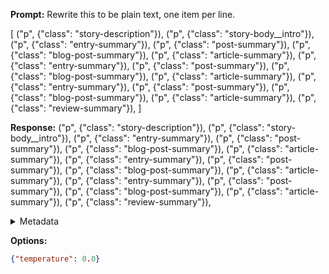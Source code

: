 **Prompt:**
Rewrite this to be plain text, one item per line.

[
    ("p", {"class": "story-description"}),
    ("p", {"class": "story-body__intro"}),
    ("p", {"class": "entry-summary"}),
    ("p", {"class": "post-summary"}),
    ("p", {"class": "blog-post-summary"}),
    ("p", {"class": "article-summary"}),
    ("p", {"class": "entry-summary"}),
    ("p", {"class": "post-summary"}),
    ("p", {"class": "blog-post-summary"}),
    ("p", {"class": "article-summary"}),
    ("p", {"class": "entry-summary"}),
    ("p", {"class": "post-summary"}),
    ("p", {"class": "blog-post-summary"}),
    ("p", {"class": "article-summary"}),
    ("p", {"class": "review-summary"}),
]

**Response:**
("p", {"class": "story-description"}),
("p", {"class": "story-body__intro"}),
("p", {"class": "entry-summary"}),
("p", {"class": "post-summary"}),
("p", {"class": "blog-post-summary"}),
("p", {"class": "article-summary"}),
("p", {"class": "entry-summary"}),
("p", {"class": "post-summary"}),
("p", {"class": "blog-post-summary"}),
("p", {"class": "article-summary"}),
("p", {"class": "entry-summary"}),
("p", {"class": "post-summary"}),
("p", {"class": "blog-post-summary"}),
("p", {"class": "article-summary"}),
("p", {"class": "review-summary"}),

<details><summary>Metadata</summary>

- Duration: 12670 ms
- Datetime: 2023-11-02T16:27:42.786329
- Model: gpt-3.5-turbo-0613

</details>

**Options:**
```json
{"temperature": 0.0}
```

